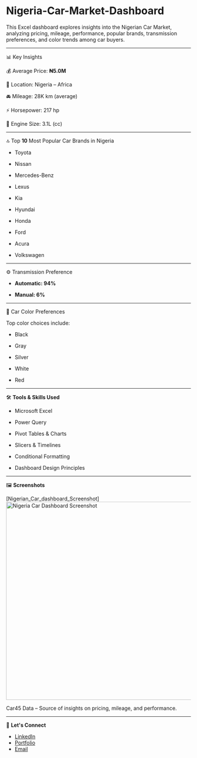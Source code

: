 # Nigeria-Car-Market-Dashboard

This Excel dashboard explores insights into the Nigerian Car Market, analyzing pricing, mileage, performance, popular brands, transmission preferences, and color trends among car buyers.



----
📊 Key Insights

💰 Average Price: **₦5.0M**

📍 Location: Nigeria – Africa

🚘 Mileage: 28K km (average)

⚡ Horsepower: 217 hp

🔧 Engine Size: 3.1L (cc)



----
🔝 Top **10** Most Popular Car Brands in Nigeria

* Toyota

* Nissan

* Mercedes-Benz

* Lexus

* Kia

* Hyundai

* Honda

* Ford

* Acura

* Volkswagen


----
⚙️ Transmission Preference

* **Automatic: 94%**

* **Manual: 6%**


----
🎨 Car Color Preferences

Top color choices include:

* Black

* Gray

* Silver

* White

* Red




----
🛠 **Tools & Skills Used**
* Microsoft Excel

* Power Query

* Pivot Tables & Charts

* Slicers & Timelines

* Conditional Formatting

* Dashboard Design Principles
  



---
🖼️ **Screenshots**

 [Nigerian_Car_dashboard_Screenshot] <img width="1036" height="539" alt="Nigeria Car Dashboard Screenshot" src="https://github.com/user-attachments/assets/ab5c9c1a-8b99-4e6c-a3f3-4f5d8f290aa7" />



Car45 Data – Source of insights on pricing, mileage, and performance.




---
🤝 **Let's Connect**
* [LinkedIn](www.linkedin.com/in/emwindosa-osarenmwinda-52428a14a)
* [Portfolio](https://your-portfolio-link.com)
* [Email](osarenmwindame@gmail.com)
